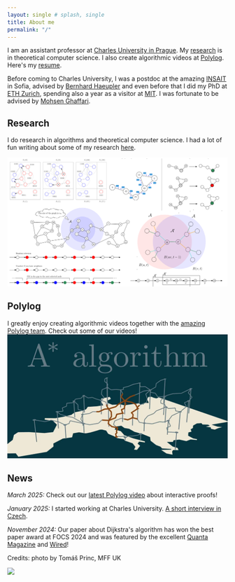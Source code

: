 ```yaml
---
layout: single # splash, single
title: About me
permalink: "/"
---
```


I am an assistant professor at [Charles University in Prague](https://www.mff.cuni.cz/cs/iuuk). My [research](/research/) is in theoretical computer science. I also create algorithmic videos at [Polylog](https://www.youtube.com/@polylogcs). Here's my [resume](/assets/documents/CV.pdf). 

Before coming to Charles University, I was a postdoc at the amazing [INSAIT](https://insait.ai/) in Sofia, advised by <a href="http://www.cs.cmu.edu/~haeupler/">Bernhard Haeupler</a> and even before that I did my PhD at [ETH Zurich](https://ethz.ch/en.html), spending also a year as a visitor at [MIT](https://www.csail.mit.edu/people/). I was fortunate to be advised by <a href="https://people.csail.mit.edu/ghaffari/">Mohsen Ghaffari</a>. 

## Research

I do research in algorithms and theoretical computer science. I had a lot of fun writing about some of my research [here](/research/). 

[
![survey](/assets/images/collage.png "Bunch of images from the survey")
](/research/)

## Polylog

I greatly enjoy creating algorithmic videos together with the [amazing Polylog team](/polylog/). Check out some of our videos! 
[
![survey](/assets/images/astar.webp "Thumbnail of one of our videos")
](/polylog/)


## News

*March 2025:* Check out our [latest Polylog video](https://www.youtube.com/watch?v=Otvcbw6k4eo&t=1s) about interactive proofs!

*January 2025:* I started working at Charles University. [A short interview in Czech](https://www.matfyz.cz/clanky/vaclav-rozhon-veda-je-socialni-proces).

*November 2024:* Our paper about Dijkstra's algorithm has won the best paper award at FOCS 2024 and was featured by the excellent [Quanta Magazine](https://www.quantamagazine.org/computer-scientists-establish-the-best-way-to-traverse-a-graph-20241025/) and [Wired](https://www.wired.com/story/scientists-establish-the-best-algorithm-for-traversing-a-map/)!


Credits: photo by Tomáš Princ, MFF UK

<!-- counts visits to the website -->
<a href='https://clustrmaps.com/site/1bmo6'  title='Visit tracker'>
	<img width="3px" src='//clustrmaps.com/map_v2.png?cl=ffffff&w=a&t=n&d=9aXYg_RgDaFX-gpCSUfu2XgbYVYCPqAAv6pkRFMlbTU'/>
</a>

